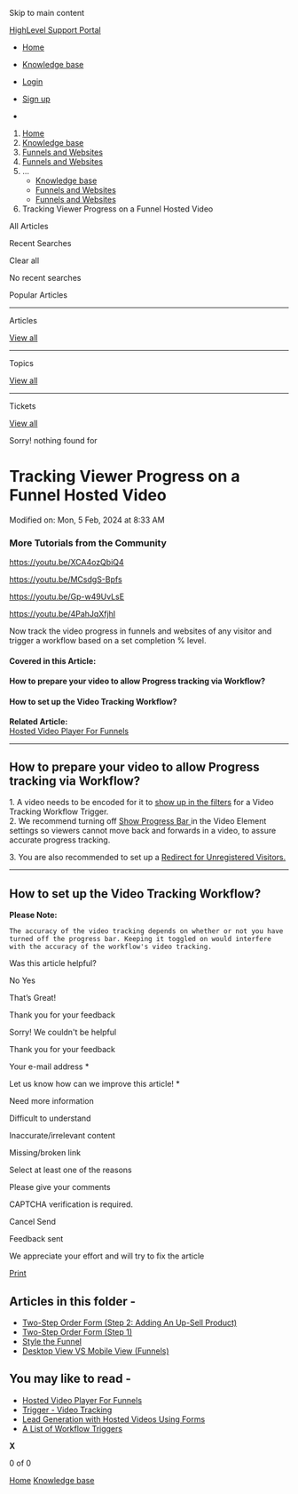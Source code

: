 Skip to main content

[ HighLevel Support Portal ](https://help.gohighlevel.com)

  * [ Home ](/support/home)
  * [ Knowledge base ](/support/solutions)

  * [Login](/support/login)
  * [Sign up](/support/signup)
  * 

  1. [Home](/support/home)
  2. [Knowledge base](/support/solutions)
  3. [Funnels and Websites](/support/solutions/155000000128)
  4. [Funnels and Websites](/support/solutions/folders/48000666011)
  5. ... 
     * [Knowledge base](/support/solutions)
     * [Funnels and Websites](/support/solutions/155000000128)
     * [Funnels and Websites](/support/solutions/folders/48000666011)
  6. Tracking Viewer Progress on a Funnel Hosted Video

All  Articles 

Recent Searches

Clear all

No recent searches

Popular Articles

* * *

Articles

[View all](/support/search/solutions)

* * *

Topics

[View all](/support/search/topics)

* * *

Tickets

[View all](/support/search/tickets)

Sorry! nothing found for   

# Tracking Viewer Progress on a Funnel Hosted Video

Modified on: Mon, 5 Feb, 2024 at 8:33 AM

### More Tutorials from the Community

<https://youtu.be/XCA4ozQbiQ4>

<https://youtu.be/MCsdgS-Bpfs>

<https://youtu.be/Gp-w49UvLsE>

<https://youtu.be/4PahJqXfjhI>

Now track the video progress in funnels and websites of any visitor and trigger a workflow based on a set completion % level.  

#### **Covered in this Article:**

#### How to prepare your video to allow Progress tracking via Workflow?

#### How to set up the Video Tracking Workflow?

**Related Article:**  
[Hosted Video Player For Funnels](https://help.gohighlevel.com/support/solutions/articles/48001224428-hosted-video-player-for-funnels)

* * *

## **How to prepare your video to allow Progress tracking via Workflow?**

1\. A video needs to be encoded for it to [show up in the filters](https://www.loom.com/share/a8bf99ab64e64a7ca11814dd81e56e5f?t=58) for a Video Tracking Workflow Trigger.  
2\. We recommend turning off [Show Progress Bar ](https://help.gohighlevel.com/support/solutions/articles/48001224428-hosted-video-player-for-funnels#:~:text=Full%20Screen%20Toggle%3A-,Show%20Progress%20Bar%3A,-Redirect%20Unregistered%20Visitors)in the Video Element settings so viewers cannot move back and forwards in a video, to assure accurate progress tracking.  
  
3\. You are also recommended to set up a [Redirect for Unregistered Visitors.](https://help.gohighlevel.com/support/solutions/articles/48001224428-hosted-video-player-for-funnels#:~:text=Redirect%20Unregistered%20Visitors%3A)  

* * *

## **How to set up the Video Tracking Workflow?**

**Please Note:**

    The accuracy of the video tracking depends on whether or not you have turned off the progress bar. Keeping it toggled on would interfere with the accuracy of the workflow's video tracking.

Was this article helpful?

No  Yes 

That’s Great!

Thank you for your feedback

Sorry! We couldn't be helpful

Thank you for your feedback

Your e-mail address *

Let us know how can we improve this article! *

Need more information 

Difficult to understand 

Inaccurate/irrelevant content 

Missing/broken link 

Select at least one of the reasons 

Please give your comments 

CAPTCHA verification is required. 

Cancel  Send 

Feedback sent

We appreciate your effort and will try to fix the article

[Print](javascript:print\(\))

## Articles in this folder -

  * [Two-Step Order Form (Step 2: Adding An Up-Sell Product)](/support/solutions/articles/48000980306-two-step-order-form-step-2-adding-an-up-sell-product-)
  * [Two-Step Order Form (Step 1)](/support/solutions/articles/48000980307-two-step-order-form-step-1-)
  * [Style the Funnel](/support/solutions/articles/48000980309-style-the-funnel)
  * [Desktop View VS Mobile View (Funnels)](/support/solutions/articles/48000980310-desktop-view-vs-mobile-view-funnels-)

## You may like to read -

  * [Hosted Video Player For Funnels](/support/solutions/articles/48001224428-hosted-video-player-for-funnels)
  * [Trigger - Video Tracking](/support/solutions/articles/155000003142-trigger-video-tracking)
  * [Lead Generation with Hosted Videos Using Forms](/support/solutions/articles/155000001064-lead-generation-with-hosted-videos-using-forms)
  * [A List of Workflow Triggers](/support/solutions/articles/155000002292-a-list-of-workflow-triggers)

**X**

0 of 0 []()

[Home](/support/home) [Knowledge base](/support/solutions)
